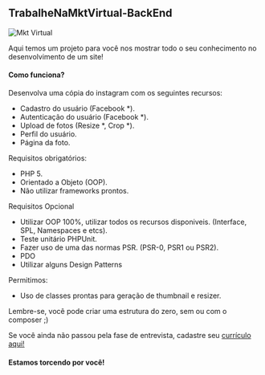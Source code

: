 TrabalheNaMktVirtual-BackEnd
-
![Mkt Virtual](https://raw.github.com/mktvirtual/TrabalheNaMktVirtual-FrontEnd/master/mkt-virtual.gif)

Aqui temos um projeto para você nos mostrar todo o seu conhecimento no desenvolvimento de um site!

#### Como funciona?

Desenvolva uma cópia do instagram com os seguintes recursos:
* Cadastro do usuário (Facebook *).
* Autenticação do usuário (Facebook *).
* Upload de fotos (Resize *, Crop *).
* Perfil do usuário.
* Página da foto.

Requisitos obrigatórios:
* PHP 5.
* Orientado a Objeto (OOP).
* Não utilizar frameworks prontos.

Requisitos Opcional
* Utilizar OOP 100%, utilizar todos os recursos disponiveis. (Interface, SPL, Namespaces e etcs).
* Teste unitário PHPUnit.
* Fazer uso de uma das normas PSR. (PSR-0, PSR1 ou PSR2).
* PDO
* Utilizar alguns Design Patterns

Permitimos:
* Uso de classes prontas para geração de thumbnail e resizer.

Lembre-se, você pode criar uma estrutura do zero, sem ou com o composer ;)

Se você ainda não passou pela fase de entrevista, cadastre seu [currículo aqui!](http://www.mktvirtual.com.br/carreira/)

#### Estamos torcendo por você!